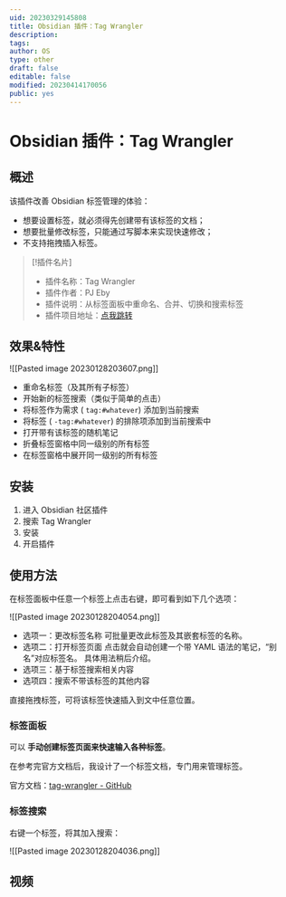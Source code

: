 ```yaml
---
uid: 20230329145808
title: Obsidian 插件：Tag Wrangler
description: 
tags: 
author: OS
type: other
draft: false
editable: false
modified: 20230414170056
public: yes
---
```


# Obsidian 插件：Tag Wrangler

## 概述

该插件改善 Obsidian 标签管理的体验：

- 想要设置标签，就必须得先创建带有该标签的文档；
- 想要批量修改标签，只能通过写脚本来实现快速修改；
- 不支持拖拽插入标签。

> [!插件名片]
> - 插件名称：Tag Wrangler
> - 插件作者：PJ Eby
> - 插件说明：从标签面板中重命名、合并、切换和搜索标签
> - 插件项目地址：[点我跳转](https://github.com/pjeby/tag-wrangler)

## 效果&特性

![[Pasted image 20230128203607.png]]

- 重命名标签（及其所有子标签）
- 开始新的标签搜索（类似于简单的点击）
- 将标签作为需求 ( `tag:#whatever`) 添加到当前搜索
- 将标签 ( `-tag:#whatever`) 的排除项添加到当前搜索中
- 打开带有该标签的随机笔记
- 折叠标签窗格中同一级别的所有标签
- 在标签窗格中展开同一级别的所有标签

## 安装

1. 进入 Obsidian 社区插件
2. 搜索 Tag Wrangler
3. 安装
4. 开启插件

## 使用方法

在标签面板中任意一个标签上点击右键，即可看到如下几个选项：

![[Pasted image 20230128204054.png]]

- 选项一：更改标签名称
    可批量更改此标签及其嵌套标签的名称。
- 选项二：打开标签页面
    点击就会自动创建一个带 YAML 语法的笔记，“别名”对应标签名。
    具体用法稍后介绍。
- 选项三：基于标签搜索相关内容
- 选项四：搜索不带该标签的其他内容

直接拖拽标签，可将该标签快速插入到文中任意位置。

### 标签面板

可以 **手动创建标签页面来快速输入各种标签**。

在参考完官方文档后，我设计了一个标签文档，专门用来管理标签。

官方文档：[tag-wrangler - GitHub](https://link.zhihu.com/?target=https%3A//github.com/pjeby/tag-wrangler)

### 标签搜索

右键一个标签，将其加入搜索：

![[Pasted image 20230128204036.png]]

## 视频